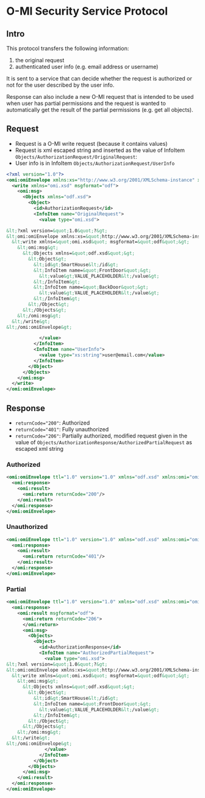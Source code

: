 
O-MI Security Service Protocol
==============================

Intro
-----

This protocol transfers the following information:

1. the original request
2. authenticated user info (e.g. email address or username)

It is sent to a service that can decide whether the request is authorized or not for the user described by the user info.

Response can also include a new O-MI request that is intended to be used when user has partial permissions and the request is wanted to automatically get the result of the partial permissions (e.g. get all objects).


Request
-------

* Request is a O-MI write request (because it contains values)
* Request is xml escaped string and inserted as the value of InfoItem `Objects/AuthorizationRequest/OriginalRequest`:
* User info is in InfoItem `Objects/AuthorizationRequest/UserInfo`

```xml
<?xml version="1.0"?>
<omi:omiEnvelope xmlns:xs="http://www.w3.org/2001/XMLSchema-instance" xmlns:omi="omi.xsd" version="1.0" ttl="0">
  <write xmlns="omi.xsd" msgformat="odf">
    <omi:msg>
      <Objects xmlns="odf.xsd">
        <Object>
          <id>AuthorizationRequest</id>
          <InfoItem name="OriginalRequest">
            <value type="omi.xsd">

&lt;?xml version=&quot;1.0&quot;?&gt;
&lt;omi:omiEnvelope xmlns:xs=&quot;http://www.w3.org/2001/XMLSchema-instance&quot; xmlns:omi=&quot;omi.xsd&quot; version=&quot;1.0&quot; ttl=&quot;0&quot;&gt;
  &lt;write xmlns=&quot;omi.xsd&quot; msgformat=&quot;odf&quot;&gt;
    &lt;omi:msg&gt;
      &lt;Objects xmlns=&quot;odf.xsd&quot;&gt;
        &lt;Object&gt;
          &lt;id&gt;SmartHouse&lt;/id&gt;
          &lt;InfoItem name=&quot;FrontDoor&quot;&gt;
            &lt;value&gt;VALUE_PLACEHOLDER&lt;/value&gt;
          &lt;/InfoItem&gt;
          &lt;InfoItem name=&quot;BackDoor&quot;&gt;
            &lt;value&gt;VALUE_PLACEHOLDER&lt;/value&gt;
          &lt;/InfoItem&gt;
        &lt;/Object&gt;
      &lt;/Objects&gt;
    &lt;/omi:msg&gt;
  &lt;/write&gt;
&lt;/omi:omiEnvelope&gt;

            </value>
          </InfoItem>
          <InfoItem name="UserInfo">
            <value type="xs:string">user@email.com</value>
          </InfoItem>
        </Object>
      </Objects>
    </omi:msg>
  </write>
</omi:omiEnvelope>
```


Response
--------

* `returnCode="200"`: Authorized
* `returnCode="401"`: Fully unauthorized
* `returnCode="206"`: Partially authorized, modified request given in the value of `Objects/AuthorizationResponse/AuthorizedPartialRequest` as escaped xml string

### Authorized

```xml
<omi:omiEnvelope ttl="1.0" version="1.0" xmlns="odf.xsd" xmlns:omi="omi.xsd" xmlns:xs="http://www.w3.org/2001/XMLSchema" xmlns:xsi="http://www.w3.org/2001/XMLSchema-instance">
  <omi:response>
    <omi:result>
      <omi:return returnCode="200"/>
    </omi:result>
  </omi:response>
</omi:omiEnvelope>
```

### Unauthorized

```xml
<omi:omiEnvelope ttl="1.0" version="1.0" xmlns="odf.xsd" xmlns:omi="omi.xsd" xmlns:xs="http://www.w3.org/2001/XMLSchema" xmlns:xsi="http://www.w3.org/2001/XMLSchema-instance">
  <omi:response>
    <omi:result>
      <omi:return returnCode="401"/>
    </omi:result>
  </omi:response>
</omi:omiEnvelope>
```

### Partial

```xml
<omi:omiEnvelope ttl="1.0" version="1.0" xmlns="odf.xsd" xmlns:omi="omi.xsd" xmlns:xs="http://www.w3.org/2001/XMLSchema" xmlns:xsi="http://www.w3.org/2001/XMLSchema-instance">
  <omi:response>
    <omi:result msgformat="odf">
      <omi:return returnCode="206">
      </omi:return>
      <omi:msg>
        <Objects>
          <Object>
            <id>AuthorizationResponse</id>
            <InfoItem name="AuthorizedPartialRequest">
              <value type="omi.xsd">
&lt;?xml version=&quot;1.0&quot;?&gt;
&lt;omi:omiEnvelope xmlns:xs=&quot;http://www.w3.org/2001/XMLSchema-instance&quot; xmlns:omi=&quot;omi.xsd&quot; version=&quot;1.0&quot; ttl=&quot;0&quot;&gt;
  &lt;write xmlns=&quot;omi.xsd&quot; msgformat=&quot;odf&quot;&gt;
    &lt;omi:msg&gt;
      &lt;Objects xmlns=&quot;odf.xsd&quot;&gt;
        &lt;Object&gt;
          &lt;id&gt;SmartHouse&lt;/id&gt;
          &lt;InfoItem name=&quot;FrontDoor&quot;&gt;
            &lt;value&gt;VALUE_PLACEHOLDER&lt;/value&gt;
          &lt;/InfoItem&gt;
        &lt;/Object&gt;
      &lt;/Objects&gt;
    &lt;/omi:msg&gt;
  &lt;/write&gt;
&lt;/omi:omiEnvelope&gt;
              </value>
            </InfoItem>
          </Object>
        </Objects>
      </omi:msg>
    </omi:result>
  </omi:response>
</omi:omiEnvelope>
```
